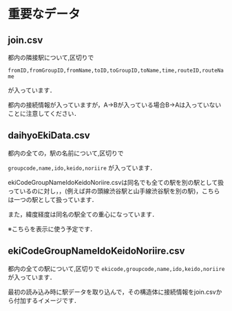 # 重要なデータ

## join.csv

都内の隣接駅について,区切りで

`fromID,fromGroupID,fromName,toID,toGroupID,toName,time,routeID,routeName`



が入っています．

都内の接続情報が入っていますが，A->Bが入っている場合B->Aは入っていないことに注意してください．


## daihyoEkiData.csv

都内の全ての，駅の名前について,区切りで

`groupcode,name,ido,keido,noriire`
が入っています．

ekiCodeGroupNameIdoKeidoNoriire.csvは同名でも全ての駅を別の駅として扱っているのに対し，，(例えば井の頭線渋谷駅と山手線渋谷駅を別の駅)，こちらは一つの駅として扱っています．

また，緯度経度は同名の駅全ての重心になっています．

※こちらを表示に使う予定です．


## ekiCodeGroupNameIdoKeidoNoriire.csv

都内の全ての駅について,区切りで
`ekicode,groupcode,name,ido,keido,noriire`
が入っています．

最初の読み込み時に駅データを取り込んで，その構造体に接続情報をjoin.csvから付加するイメージです．
